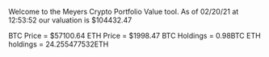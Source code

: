 Welcome to the Meyers Crypto Portfolio Value tool. 
As of 02/20/21 at 12:53:52 our valuation is $104432.47 

BTC Price = $57100.64
 ETH Price = $1998.47
BTC Holdings = 0.98BTC
 ETH holdings = 24.255477532ETH 
